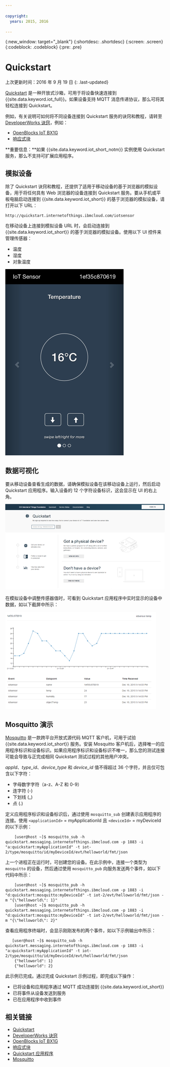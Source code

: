 ```yaml
---

copyright:
  years: 2015, 2016

---
```


{:new_window: target="_blank"}
{:shortdesc: .shortdesc}
{:screen: .screen}
{:codeblock: .codeblock}
{:pre: .pre}

# Quickstart

上次更新时间：2016 年 9 月 19 日
{: .last-updated}


[Quickstart](https://quickstart.internetofthings.ibmcloud.com/#/) 是一种开放式沙箱，可用于将设备快速连接到 {{site.data.keyword.iot_full}}。如果设备支持 MQTT 消息传递协议，那么可将其轻松连接到 Quickstart。

例如，有关说明可如何将不同设备连接到 Quickstart 服务的诀窍和教程，请转至 [DeveloperWorks 诀窍](https://developer.ibm.com/recipes/)，例如：

- [OpenBlocks IoT BX1G](https://developer.ibm.com/recipes/tutorials/openblocks-iot-bx1g-for-iot-foundation-quickstart/)
- [响应式块](https://developer.ibm.com/recipes/tutorials/reactive-blocks-and-java-to-iot-foundation-part-1-quickstart/)


**重要信息：**如果 {{site.data.keyword.iot_short_notm}} 实例使用 Quickstart 服务，那么不支持可扩展应用程序。

## 模拟设备

除了 Quickstart 诀窍和教程，还提供了适用于移动设备的基于浏览器的模拟设备，用于将任何具有 Web 浏览器的设备连接到 Quickstart 服务。要从手机或平板电脑启动连接到 {{site.data.keyword.iot_short}} 的基于浏览器的模拟设备，请打开以下 URL：

```
http://quickstart.internetofthings.ibmcloud.com/iotsensor
```

在移动设备上连接到模拟设备 URL 时，会启动连接到 {{site.data.keyword.iot_short}} 的基于浏览器的模拟设备。使用以下 UI 控件来管理传感器：

- 温度
- 湿度
- 对象温度


![映像 (image)](iotsensor.png)

## 数据可视化

要从移动设备查看生成的数据，请确保模拟设备在该移动设备上运行，然后启动 Quickstart 应用程序。输入设备的 12 个字符设备标识，这会显示在 UI 的右上角。

![映像 (image)](quickstart.png)

在模拟设备中调整传感器值时，可看到 Quickstart 应用程序中实时显示的设备中数据，如以下截屏中所示：

![映像 (image)](iotsensor_data.png)


## Mosquitto 演示

[Mosquitto](http://mosquitto.org/) 是一款跨平台开放式源代码 MQTT 客户机，可用于试验 {{site.data.keyword.iot_short}} 服务。安装 Mosquitto 客户机后，选择唯一的应用程序标识和设备标识。如果应用程序标识和设备标识不唯一，那么您的测试连接可能会导致与正完成相同 Quickstart 测试过程的其他用户冲突。

*appId*、*type_id*、*device_type* 和 *device_id* 值不得超过 36 个字符，并且仅可包含以下字符：
- 字母数字字符（a-z、A-Z 和 0-9）
- 连字符 (-)
- 下划线 (_)
- 点 (.)

定义应用程序标识和设备标识后，通过使用 `mosquitto_sub` 创建表示应用程序的连接。使用 `<applicationId>` = myApplicationId 且 `<deviceId>` = myDeviceId 的以下示例：
```
    [user@host ~]$ mosquitto_sub -h quickstart.messaging.internetofthings.ibmcloud.com -p 1883 -i "a:quickstart:myApplicationId" -t iot-2/type/mosquitto/id/myDeviceId/evt/helloworld/fmt/json

```

上一个进程正在运行时，可创建您的设备。在此示例中，连接一个类型为 `mosquitto` 的设备，然后通过使用 `mosquitto_pub` 向服务发送两个事件，如以下代码中所示：

```
    [user@host ~]$ mosquitto_pub -h quickstart.messaging.internetofthings.ibmcloud.com -p 1883 -i "d:quickstart:mosquitto:myDeviceId" -t iot-2/evt/helloworld/fmt/json -m "{\"helloworld\": 1}"
    [user@host ~]$ mosquitto_pub -h quickstart.messaging.internetofthings.ibmcloud.com -p 1883 -i "d:quickstart:mosquitto:myDeviceId" -t iot-2/evt/helloworld/fmt/json -m "{\"helloworld\": 2}"
```
查看应用程序终端时，会显示刚刚发布的两个事件，如以下示例输出中所示：

```
   [user@host ~]$ mosquitto_sub -h quickstart.messaging.internetofthings.ibmcloud.com -p 1883 -i "a:quickstart:myApplicationId" -t iot-2/type/mosquitto/id/myDeviceId/evt/helloworld/fmt/json
    {"helloworld": 1}
    {"helloworld": 2}
```

此示例已完成。通过完成 Quickstart 示例过程，即完成以下操作：
- 已将设备和应用程序通过 MQTT 成功连接到 {{site.data.keyword.iot_short}}
- 已将事件从设备发送到服务
- 已在应用程序中收到事件


## 相关链接

- [Quickstart](https://quickstart.internetofthings.ibmcloud.com)
- [DeveloperWorks 诀窍](https://developer.ibm.com/recipes)
- [OpenBlocks IoT BX1G](https://developer.ibm.com/recipes/tutorials/openblocks-iot-bx1g-for-iot-foundation-quickstart/)
- [响应式块](https://developer.ibm.com/recipes/tutorials/reactive-blocks-and-java-to-iot-foundation-part-1-quickstart/)
- [Quickstart 应用程序](http://quickstart.internetofthings.ibmcloud.com)
- [Mosquitto](http://mosquitto.org/)
